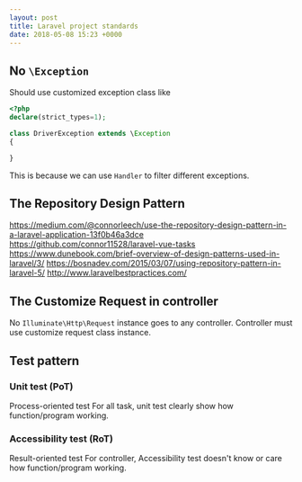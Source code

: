 ```yaml
---
layout: post
title: Laravel project standards
date: 2018-05-08 15:23 +0000
---
```


## No `\Exception`
Should use customized exception class like 
```php
<?php
declare(strict_types=1);

class DriverException extends \Exception
{

}
```

This is because we can use `Handler` to filter different exceptions.

## The Repository Design Pattern
https://medium.com/@connorleech/use-the-repository-design-pattern-in-a-laravel-application-13f0b46a3dce
https://github.com/connor11528/laravel-vue-tasks
https://www.dunebook.com/brief-overview-of-design-patterns-used-in-laravel/3/
https://bosnadev.com/2015/03/07/using-repository-pattern-in-laravel-5/
http://www.laravelbestpractices.com/

## The Customize Request in controller
No `Illuminate\Http\Request` instance goes to any controller. 
Controller must use customize request class instance. 


## Test pattern
### Unit test (PoT)
Process-oriented test
For all task, unit test clearly show how function/program working. 

### Accessibility test (RoT)
Result-oriented test
For controller, Accessibility test doesn't know or care how function/program working.